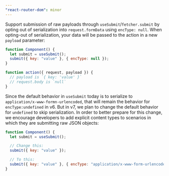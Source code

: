 ```yaml
---
"react-router-dom": minor
---
```


Support submission of raw payloads through `useSubmit`/`fetcher.submit` by opting out of serialization into `request.formData` using `encType: null`. When opting-out of serialization, your data will be passed to the action in a new `payload` parameter:

```jsx
function Component() {
  let submit = useSubmit();
  submit({ key: "value" }, { encType: null });
}

function action({ request, payload }) {
  // payload is `{ key: 'value' }`
  // request.body is `null`
}
```

Since the default behavior in `useSubmit` today is to serialize to `application/x-www-formn-urlencoded`, that will remain the behavior for `encType:undefined` in v6. But in v7, we plan to change the default behavior for `undefined` to skip serialization. In order to better prepare for this change, we encourage developers to add explicit content types to scenarios in which they are submitting raw JSON objects:

```jsx
function Component() {
  let submit = useSubmit();

  // Change this:
  submit({ key: "value" });

  // To this:
  submit({ key: "value" }, { encType: "application/x-www-form-urlencoded" });
}
```
